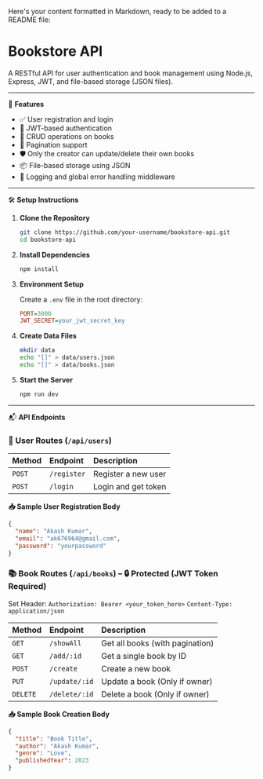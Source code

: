 Here's your content formatted in Markdown, ready to be added to a README file:

# Bookstore API

A RESTful API for user authentication and book management using Node.js, Express, JWT, and file-based storage (JSON files).

-----

🚀 **Features**

  * ✅ User registration and login
  * 🔐 JWT-based authentication
  * 📘 CRUD operations on books
  * 🔄 Pagination support
  * 🛡️ Only the creator can update/delete their own books
  * 📦 File-based storage using JSON
  * 🧾 Logging and global error handling middleware

-----

🛠️ **Setup Instructions**

1.  **Clone the Repository**

    ```bash
    git clone https://github.com/your-username/bookstore-api.git
    cd bookstore-api
    ```

2.  **Install Dependencies**

    ```bash
    npm install
    ```

3.  **Environment Setup**

    Create a `.env` file in the root directory:

    ```ini
    PORT=3000
    JWT_SECRET=your_jwt_secret_key
    ```

4.  **Create Data Files**

    ```bash
    mkdir data
    echo "[]" > data/users.json
    echo "[]" > data/books.json
    ```

5.  **Start the Server**

    ```bash
    npm run dev
    ```

-----

📬 **API Endpoints**

### 🔐 User Routes (`/api/users`)

| Method | Endpoint    | Description          |
| :----- | :---------- | :------------------- |
| `POST` | `/register` | Register a new user  |
| `POST` | `/login`    | Login and get token  |

**📥 Sample User Registration Body**

```json
{
  "name": "Akash Kumar",
  "email": "ak676964@gmail.com",
  "password": "yourpassword"
}
```

### 📚 Book Routes (`/api/books`) – 🔒 Protected (JWT Token Required)

Set Header:
`Authorization: Bearer <your_token_here>`
`Content-Type: application/json`

| Method   | Endpoint      | Description                  |
| :------- | :------------ | :--------------------------- |
| `GET`    | `/showAll`    | Get all books (with pagination) |
| `GET`    | `/add/:id`    | Get a single book by ID      |
| `POST`   | `/create`     | Create a new book            |
| `PUT`    | `/update/:id` | Update a book (Only if owner) |
| `DELETE` | `/delete/:id` | Delete a book (Only if owner) |

**📥 Sample Book Creation Body**

```json
{
  "title": "Book Title",
  "author": "Akash Kumar",
  "genre": "Love",
  "publishedYear": 2023
}
```
